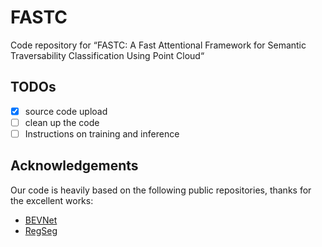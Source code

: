 # FASTC
Code repository for “FASTC: A Fast Attentional Framework  for Semantic Traversability Classification Using Point Cloud“
## TODOs
- [x] source code upload
- [ ] clean up the code
- [ ] Instructions on training and inference
## Acknowledgements
Our code is heavily based on the following public repositories, thanks for the excellent works:

- [BEVNet](https://github.com/JHLee0513/semantic_bevnet)
- [RegSeg](https://github.com/RolandGao/RegSeg)
